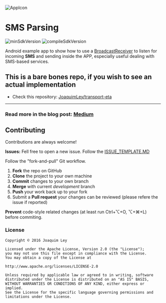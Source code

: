 ![AppIcon](../master/app/src/main/res/mipmap-xxhdpi/ic_launcher.png) 

# SMS Parsing

![minSdkVersion](https://img.shields.io/badge/minSdkVersion-19-yellow.svg?style=true)
![compileSdkVersion](https://img.shields.io/badge/compileSdkVersion-25-green.svg?style=true)

Android example app to show how to use a [BroadcastReceiver](https://developer.android.com/reference/android/content/BroadcastReceiver.html) to listen for incoming **SMS** and sending inside the APP, especially useful dealing with SMS-based services. 

## This is a bare bones repo, if you wish to see an actual implementation

- Check this repository: [JoaquimLey/transport-eta](https://github.com/JoaquimLey/transport-eta)

--------------------

### Read more in the blog post: [Medium](https://medium.com/@JoaquimLey/detecting-sending-sms-on-android-8a154562597f)

## Contributing

Contributions are always welcome!

**Issues:**
Fell free to open a new issue. Follow the [ISSUE_TEMPLATE.MD](../development/ISSUE_TEMPLATE.MD)

Follow the "fork-and-pull" Git workflow.

 1. **Fork** the repo on GitHub
 2. **Clone** the project to your own machine
 3. **Commit** changes to your own branch
 4. **Merge** with current *development* branch
 5. **Push** your work back up to your fork
 7. Submit a **Pull request** your changes can be reviewed (please refere the issue if reported)

**Prevent** code-style related changes (at least run Ctrl+⌥+O, ⌥+⌘+L) before commiting.

### License

	Copyright © 2016 Joaquim Ley

	Licensed under the Apache License, Version 2.0 (the "License");
	you may not use this file except in compliance with the License.
	You may obtain a copy of the License at

	http://www.apache.org/licenses/LICENSE-2.0

	Unless required by applicable law or agreed to in writing, software
	distributed under the License is distributed on an "AS IS" BASIS,
	WITHOUT WARRANTIES OR CONDITIONS OF ANY KIND, either express or 
	implied.
	See the License for the specific language governing permissions and
	limitations under the License.
